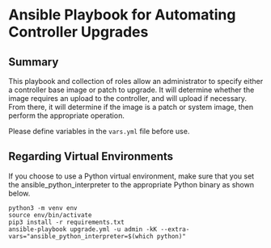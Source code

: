 # Ansible Playbook for Automating Controller Upgrades

## Summary
This playbook and collection of roles allow an administrator to specify either a controller base image or patch to upgrade. It will determine whether the image requires an upload to the controller, and will upload if necessary. From there, it will determine if the image is a patch or system image, then perform the appropriate operation.

Please define variables in the `vars.yml` file before use.


## Regarding Virtual Environments
If you choose to use a Python virtual environment, make sure that you set the ansible_python_interpreter to the appropriate Python binary as shown below.

```
python3 -m venv env
source env/bin/activate
pip3 install -r requirements.txt
ansible-playbook upgrade.yml -u admin -kK --extra-vars="ansible_python_interpreter=$(which python)"
```